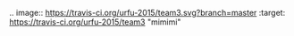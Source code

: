 .. image:: https://travis-ci.org/urfu-2015/team3.svg?branch=master
    :target: https://travis-ci.org/urfu-2015/team3
"mimimi"
